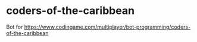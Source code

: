 # coders-of-the-caribbean
Bot for https://www.codingame.com/multiplayer/bot-programming/coders-of-the-caribbean
